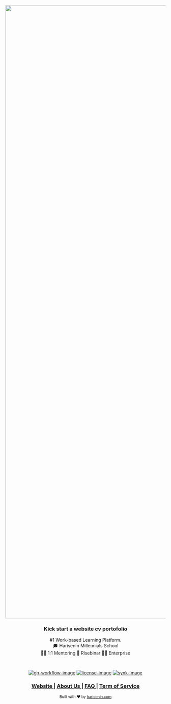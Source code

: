 <div align="center">
  <img src="https://harisenin-storage.s3.ap-southeast-1.amazonaws.com/images/background-2.png" width="1920px">
</div>

<div align="center">
  <h3>Kick start a website cv portofolio</h3>
  <p> #1 Work-based Learning Platform. <br>
      🎓 Harisenin Millennials School <br>
      👨‍💼 1:1 Mentoring
      🦄 Risebinar
      👩‍💼 Enterprise
  </p>
</div>

<br />

<div align="center">

[![gh-workflow-image]][gh-workflow-url] [![license-image]][license-url] [![synk-image]][synk-url]

</div>

<div align="center">
  <h3>
    <a href="https://www.harisenin.com">
      Website
    </a>
    <span> | </span>
    <a href="https://www.harisenin.com/tentang-kami">
      About Us
    </a>
    <span> | </span>
    <a href="https://www.harisenin.com/bantuan-layanan">
      FAQ
    </a>
		<span> | </span>
		<a href="https://www.harisenin.com/syarat-ketentuan">
			Term of Service
		</a>
  </h3>

</div>

<div align="center">
  <sub>Built with ❤︎ by <a href="https://www.harisenin.com">harisenin.com</a></sub>
</div>

[gh-workflow-image]: https://img.shields.io/github/workflow/status/adonisjs/ace/test?style=for-the-badge
[gh-workflow-url]: https://github.com/adonisjs/ace/actions/workflows/test.yml "Github action"

[typescript-image]: https://img.shields.io/badge/Typescript-294E80.svg?style=for-the-badge&logo=typescript

[license-url]: LICENSE.md
[license-image]: https://img.shields.io/github/license/adonisjs/ace?style=for-the-badge

[synk-image]: https://img.shields.io/snyk/vulnerabilities/github/adonisjs/ace?label=Synk%20Vulnerabilities&style=for-the-badge
[synk-url]: https://snyk.io/test/github/adonisjs/ace?targetFile=package.json "synk"